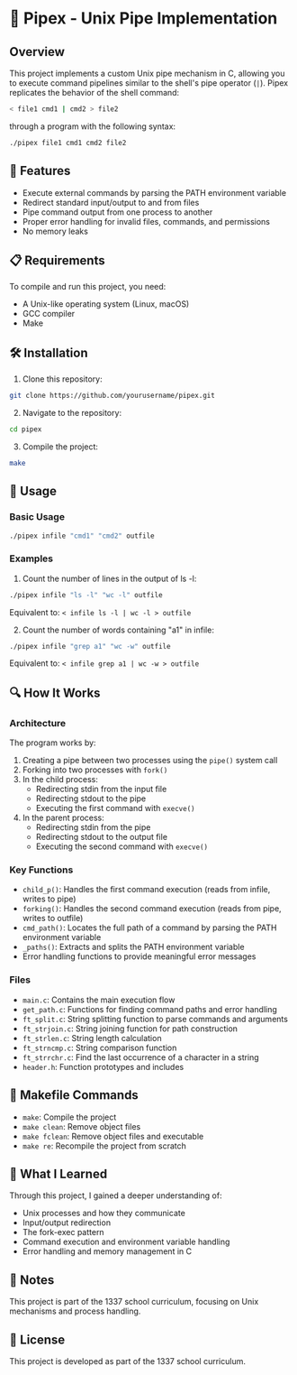 # 🔄 Pipex - Unix Pipe Implementation

## Overview

This project implements a custom Unix pipe mechanism in C, allowing you to execute command pipelines similar to the shell's pipe operator (`|`). Pipex replicates the behavior of the shell command:

```bash
< file1 cmd1 | cmd2 > file2
```

through a program with the following syntax:

```bash
./pipex file1 cmd1 cmd2 file2
```

## 🌟 Features

- Execute external commands by parsing the PATH environment variable
- Redirect standard input/output to and from files
- Pipe command output from one process to another
- Proper error handling for invalid files, commands, and permissions
- No memory leaks

## 📋 Requirements

To compile and run this project, you need:
- A Unix-like operating system (Linux, macOS)
- GCC compiler
- Make

## 🛠️ Installation

1. Clone this repository:
```bash
git clone https://github.com/yourusername/pipex.git
```

2. Navigate to the repository:
```bash
cd pipex
```

3. Compile the project:
```bash
make
```

## 🚀 Usage

### Basic Usage

```bash
./pipex infile "cmd1" "cmd2" outfile
```

### Examples

1. Count the number of lines in the output of ls -l:
```bash
./pipex infile "ls -l" "wc -l" outfile
```
Equivalent to: `< infile ls -l | wc -l > outfile`

2. Count the number of words containing "a1" in infile:
```bash
./pipex infile "grep a1" "wc -w" outfile
```
Equivalent to: `< infile grep a1 | wc -w > outfile`

## 🔍 How It Works

### Architecture

The program works by:
1. Creating a pipe between two processes using the `pipe()` system call
2. Forking into two processes with `fork()`
3. In the child process:
   - Redirecting stdin from the input file
   - Redirecting stdout to the pipe
   - Executing the first command with `execve()`
4. In the parent process:
   - Redirecting stdin from the pipe
   - Redirecting stdout to the output file
   - Executing the second command with `execve()`

### Key Functions

- `child_p()`: Handles the first command execution (reads from infile, writes to pipe)
- `forking()`: Handles the second command execution (reads from pipe, writes to outfile)
- `cmd_path()`: Locates the full path of a command by parsing the PATH environment variable
- `_paths()`: Extracts and splits the PATH environment variable
- Error handling functions to provide meaningful error messages

### Files

- `main.c`: Contains the main execution flow
- `get_path.c`: Functions for finding command paths and error handling
- `ft_split.c`: String splitting function to parse commands and arguments
- `ft_strjoin.c`: String joining function for path construction
- `ft_strlen.c`: String length calculation
- `ft_strncmp.c`: String comparison function
- `ft_strrchr.c`: Find the last occurrence of a character in a string
- `header.h`: Function prototypes and includes

## 🔧 Makefile Commands

- `make`: Compile the project
- `make clean`: Remove object files
- `make fclean`: Remove object files and executable
- `make re`: Recompile the project from scratch

## 🤔 What I Learned

Through this project, I gained a deeper understanding of:
- Unix processes and how they communicate
- Input/output redirection
- The fork-exec pattern
- Command execution and environment variable handling
- Error handling and memory management in C

## 📝 Notes

This project is part of the 1337 school curriculum, focusing on Unix mechanisms and process handling.

## 📜 License

This project is developed as part of the 1337 school curriculum.

